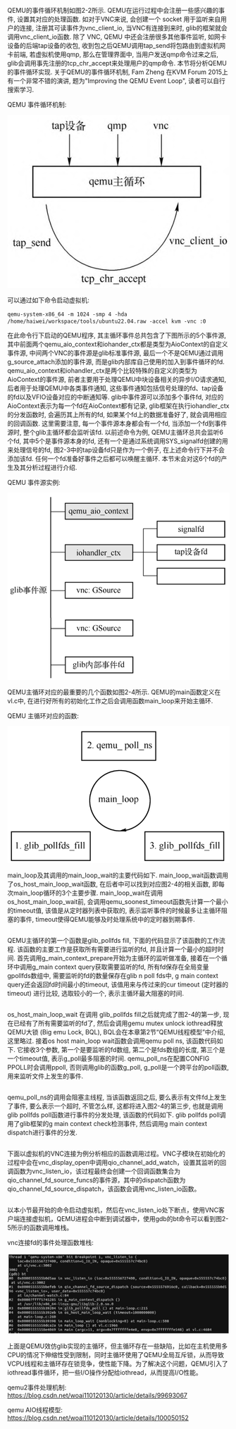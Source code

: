 
QEMU的事件循环机制如图2-2所示. QEMU在运行过程中会注册一些感兴趣的事件, 设置其对应的处理函数. 如对于VNC来说, 会创建一个 socket 用于监听来自用户的连接, 注册其可读事件为vnc_client_io, 当VNC有连接到来时, glib的框架就会调用vnc_client_io函数. 除了 VNC, QEMU 中还会注册很多其他事件监听, 如网卡设备的后端tap设备的收包, 收到包之后QEMU调用tap_send将包路由到虚拟机网卡前端, 若虚拟机使用qmp, 那么在管理界面中, 当用户发送qmp命令过来之后, glib会调用事先注册的tcp_chr_accept来处理用户的qmp命令. 本节将分析QEMU的事件循环实现. 关于QEMU的事件循环机制, Fam Zheng 在KVM Forum 2015上有一个非常不错的演讲, 题为"Improving the QEMU Event Loop", 读者可以自行搜索学习.

QEMU 事件循环机制:

![2024-04-28-22-45-28.png](./images/2024-04-28-22-45-28.png)

可以通过如下命令启动虚拟机:

```
qemu-system-x86_64 -m 1024 -smp 4 -hda /home/haiwei/workspace/tools/ubuntu22.04.raw -accel kvm -vnc :0
```

在此命令行下启动的QEMU程序, 其主循环事件总共包含了下图所示的5个事件源, 其中前面两个qemu_aio_context和iohander_ctx都是类型为AioContext的自定义事件源, 中间两个VNC的事件源是glib标准事件源, 最后一个不是QEMU通过调用g_source_attach添加的事件源, 而是glib内部库自己使用的加入到事件循环的fd. qemu_aio_context和iohandler_ctx是两个比较特殊的自定义的类型为AioContext的事件源, 前者主要用于处理QEMU中块设备相关的异步I/O请求通知, 后者用于处理QEMU中各类事件通知, 这些事件通知包括信号处理的fd、tap设备的fd以及VFIO设备对应的中断通知等. glib中事件源可以添加多个事件fd, 对应的AioContext表示为每一个fd在AioContext都有记录, glib框架在执行iohandler_ctx的分发函数时, 会遍历其上所有的fd, 如果某个fd上的数据准备好了, 就会调用相应的回调函数. 这里需要注意, 每一个事件源本身都会有一个fd, 当添加一个fd到事件源时, 整个glib主循环都会监听该fd. 以前述命令为例, QEMU主循环总共会监听6个fd, 其中5个是事件源本身的fd, 还有一个是通过系统调用SYS_signalfd创建的用来处理信号的fd, 图2-3中的tap设备fd只是作为一个例子, 在上述命令行下并不会添加该fd. 任何一个fd准备好事件之后都可以唤醒主循环. 本节末会对这6个fd的产生及其分析过程进行介绍.

QEMU 事件源实例:

![2024-05-08-16-24-12.png](./images/2024-05-08-16-24-12.png)

QEMU主循环对应的最重要的几个函数如图2-4所示. QEMU的main函数定义在vl.c中, 在进行好所有的初始化工作之后会调用函数main_loop来开始主循环.

QEMU 主循环对应的函数:

![2024-05-08-16-24-40.png](./images/2024-05-08-16-24-40.png)

main_loop及其调用的main_loop_wait的主要代码如下. main_loop_wait函数调用了os_host_main_loop_wait函数, 在后者中可以找到对应图2-4的相关函数, 即每次main_loop循环的3个主要步骤. main_loop_wait在调用os_host_main_loop_wait前, 会调用qemu_soonest_timeout函数先计算一个最小的timeout值, 该值是从定时器列表中获取的, 表示监听事件的时候最多让主循环阻塞的事件, timeout使得QEMU能够及时处理系统中的定时器到期事件.

```cpp

```

QEMU主循环的第一个函数是glib_pollfds fill, 下面的代码显示了该函数的工作流程. 该函数的主要工作是获取所有需要进行监听的fd, 并且计算一个最小的超时时间. 首先调用g_main_context_prepare开始为主循环的监听做准备, 接着在一个循环中调用g_main context query获取需要监听的fd, 所有fd保存在全局变量gpollfds数组中, 需要监听的fd的数量保存在glib n poll fds中, g main context query还会返回fd时间最小的timeout, 该值用来与传过来的cur timeout (定时器的timeout) 进行比较, 选取较小的一个, 表示主循环最大阻塞的时间. 

```cpp

```

os_host_main_loop_wait 在调用 glib_pollfds fill之后就完成了图2-4的第一步, 现在已经有了所有需要监听的fd了, 然后会调用gemu mutex unlock iothread释放QEMU大锁 (Big emu Lock, BQL), BQL会在本章第2节“QEMU线程模型”中介绍, 这里略过. 接着os host main_loop wait函数会调用qemu poll ns, 该函数代码如下. 它接收3个参数, 第一个是要监听的fd数组, 第二个是fds数组的长度, 第三个是一个timeout值, 表示g_poll最多阻塞的时间. qemu_poll_ns在配置CONFIG PPOLL时会调用ppoll, 否则调用glib的函数g_poll, g_poll是一个跨平台的poll函数, 用来监听文件上发生的事件. 

```cpp

```

qemu_poll_ns的调用会阻塞主线程, 当该函数返回之后, 要么表示有文件fd上发生了事件, 要么表示一个超时, 不管怎么样, 这都将进入图2-4的第三步, 也就是调用glib pollfds poll函数进行事件的分发处理, 该函数的代码如下. glib pollfds poll调用了glib框架的g main context check检测事件, 然后调用g main context dispatch进行事件的分发. 

```cpp

```

下面以虚拟机的VNC连接为例分析相应的函数调用过程。VNC子模块在初始化的过程中会在vnc_display_open中调用qio_channel_add_watch，设置其监听的回调函数为vnc_listen_io，该过程最终会创建一个回调函数集合为qio_channel_fd_source_funcs的事件源，其中的dispatch函数为qio_channel_fd_source_dispatch，该函数会调用vnc_listen_io函数。

```cpp

```

以本小节最开始的命令启动虚拟机，然后在vnc_listen_io处下断点，使用VNC客户端连接虚拟机，QEMU进程会中断到调试器中，使用gdb的bt命令可以看到图2-5所示的函数调用堆栈。

vnc连接fd的事件处理函数堆栈:

![2024-06-22-23-05-29.png](./images/2024-06-22-23-05-29.png)

上面是QEMU效仿glib实现的主循环，但主循环存在一些缺陷，比如在主机使用多CPU的情况下伸缩性受到限制，同时主循环使用了QEMU全局互斥锁，从而导致VCPU线程和主循环存在锁竞争，使性能下降。为了解决这个问题，QEMU引入了iothread事件循环，把一些I/O操作分配给iothread，从而提高I/O性能。



qemu2事件处理机制: https://blog.csdn.net/woai110120130/article/details/99693067

qemu AIO线程模型: https://blog.csdn.net/woai110120130/article/details/100050152

